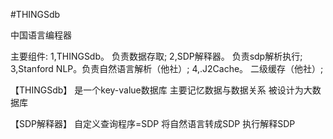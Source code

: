 #THINGSdb

中国语言编程器

主要组件:
1,THINGSdb。    负责数据存取;
2,SDP解释器。   负责sdp解析执行;
3,Stanford NLP。负责自然语言解析（他社）;
4,.J2Cache。       二级缓存（他社）;

【THINGSdb】
是一个key-value数据库
主要记忆数据与数据关系
被设计为大数据库

【SDP解释器】
自定义查询程序=SDP
将自然语言转成SDP
执行解释SDP
